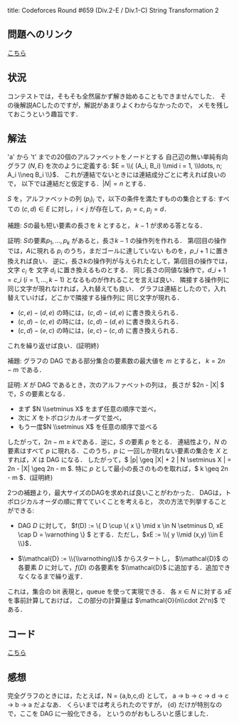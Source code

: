 title: 
Codeforces Round #659 (Div.2-E / Div.1-C) String Transformation 2

<script type="text/x-mathjax-config">
  MathJax.Hub.Config({
    tex2jax: {
      inlineMath: [['$','$'], ['\\(','\\)']],
      displayMath: [ ['$$','$$'], ["\\[","\\]"] ]
    }
  });
</script>
<script type="text/javascript" async
  src="https://cdnjs.cloudflare.com/ajax/libs/mathjax/2.7.5/MathJax.js?config=TeX-MML-AM_CHTML">
</script>

## 問題へのリンク

[こちら](https://codeforces.com/contest/1384/problem/E)

## 状況

コンテストでは，そもそも全然届かず解き始めることもできませんでした．
その後解説ACしたのですが，解説があまりよくわからなかったので，
メモを残しておこうという趣旨です．

## 解法

'a' から 't' までの20個のアルファベットをノードとする
自己辺の無い単純有向グラフ
$(N, E)$ を次のように定義する:
$E = \\{ (A_i, B_i) \\mid i = 1, \\ldots, n; A_i \\neq B_i \\}$．
これが連結でないときには連結成分ごとに考えれば良いので，
以下では連結だと仮定する．$|N| = n$ とする．

$S$ を，アルファベットの列 $(p_i)_i$ で，以下の条件を満たすものの集合とする:
すべての $(c,d) \in E$ に対し，$i < j$ が存在して，$p_i = c$, $p_j = d$．

補題: $S$の最も短い要素の長さを $k$ とすると， $k -1$ が求める答となる．

証明: $S$の要素$p_1, \ldots, p_k$ があると，長さ$k -1$ の操作列を作れる．
第$i$回目の操作では，$A$に現れる $p_i$ のうち，まだゴールに達していない
ものを，$p\_{i+1}$ に置き換えれば良い．
逆に，長さ$k$の操作列が与えられたとして，第$i$回目の操作では，文字 $c_i$ を
文字 $d_i$ に置き換えるものとする．
同じ長さの同値な操作で，$d\_{i+1} = c\_{i}$ 
($i = 1, \ldots, k - 1$) となるものが作れることを言えば良い．
隣接する操作列に同じ文字が現れなければ，入れ替えても良い．
グラフは連結としたので，入れ替えていけば，どこかで隣接する操作列に
同じ文字が現れる．

* $(c, e) - (d, e)$ の時には，$(c, d) - (d, e)$ に書き換えられる．
* $(c, d) - (c, e)$ の時には，$(c, d) - (d, e)$ に書き換えられる．
* $(c, d) - (e, c)$ の時には，$(e, c) - (c, d)$ に書き換えられる．

これを繰り返せば良い．(証明終)

補題: グラフの DAG である部分集合の要素数の最大値を $m$ とすると，
$k = 2n - m$ である．

証明: $X$ が DAG であるとき，次のアルファベットの列は，
長さが $2n - |X| $ で，$S$ の要素となる．

* まず $N \\setminus X$ をまず任意の順序で並べ，
* 次に $X$ をトポロジカルオーダで並べ，
* もう一度$N \\setminus X$ を任意の順序で並べる

したがって，$2n - m \geq k$である．逆に，$S$ の要素 $p$ をとる．
連結性より，$N$ の要素はすべて $p$ に現れる．このうち，$p$ に
一回しか現れない要素の集合を $X$ とすれば，$X$ は DAG になる．
したがって，$ |p| \geq |X| + 2 | N \setminus X | = 2n - |X| \geq 2n - m $.
特に $p$ として最小の長さのものを取れば，$ k \geq 2n - m $．(証明終)

2つの補題より，最大サイズのDAGを求めれば良いことがわかった．
DAGは，トポロジカルオーダの順に育てていくことを考えると，
次の方法で列挙することができる:

* DAG $D$ に対して，
  $f(D) 
    := \\{ D \\cup \\{ x \\} \\mid 
        x \\in N \\setminus D,  xE \\cap D = \\varnothing \\} $
  とする．ただし，$xE := \\{ y \\mid (x,y) \\in E \\}$．

* $\\mathcal{D} := \\{\\varnothing\\}$ からスタートし，
  $\\mathcal{D}$ の各要素 $D$ に対して，$f(D)$ の各要素を
  $\\mathcal{D}$ に追加する．追加できなくなるまで繰り返す．

これは，集合の bit 表現と，queue を使って実現できる．
各 $x\in N$ に対する $xE$ を事前計算しておけば，
この部分の計算量は $\mathcal{O}(n\\cdot 2\^n)$ である．

## コード

[こちら](https://codeforces.com/contest/1384/submission/88108884)

## 感想

完全グラフのときには，たとえば，N = {a,b,c,d} として，
a -> b -> c -> d -> c -> b -> a だよなあ．
くらいまでは考えられたのですが，
{d} だけが特別なので，ここを DAG に一般化できる，
というのがおもしろいと感じました．



